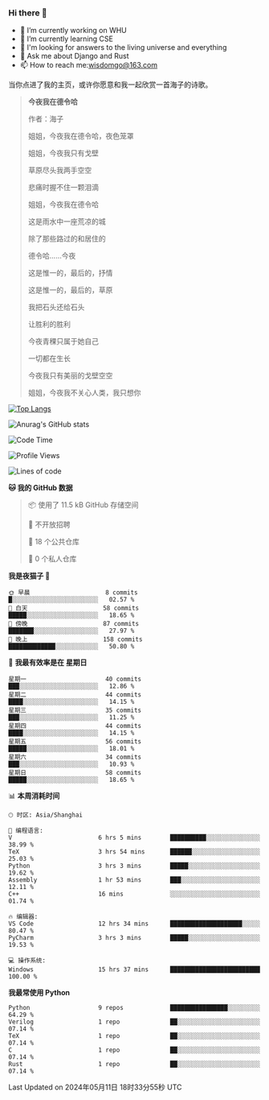 ### Hi there 👋



- 🔭 I’m currently working on WHU
- 🌱 I’m currently learning CSE
- 🤔 I'm looking for answers to the living universe and everything
- 💬 Ask me about Django and Rust
- 📫 How to reach me:wisdomgo@163.com

当你点进了我的主页，或许你愿意和我一起欣赏一首海子的诗歌。

>**今夜我在德令哈**
>
>作者：海子
>
>姐姐，今夜我在德令哈，夜色笼罩
>
>姐姐，今夜我只有戈壁
>
>草原尽头我两手空空
>
>悲痛时握不住一颗泪滴
>
>姐姐，今夜我在德令哈
>
>这是雨水中一座荒凉的城
>
>除了那些路过的和居住的
>
>德令哈......今夜
>
>这是惟一的，最后的，抒情
>
>这是惟一的，最后的，草原
>
>我把石头还给石头
>
>让胜利的胜利
>
>今夜青稞只属于她自己
>
>一切都在生长
>
>今夜我只有美丽的戈壁空空
>
>姐姐，今夜我不关心人类，我只想你



[![Top Langs](https://github-readme-stats.vercel.app/api/top-langs/?username=wisdomgo&theme=onedark)](https://github.com/anuraghazra/github-readme-stats)

![Anurag's GitHub stats](https://github-readme-stats.vercel.app/api?username=wisdomgo&hide=contribs,stars&theme=synthwave)

<!--START_SECTION:waka-->
![Code Time](http://img.shields.io/badge/Code%20Time-169%20hrs%2029%20mins-blue)

![Profile Views](http://img.shields.io/badge/%E4%B8%AA%E4%BA%BA%E8%B5%84%E6%96%99%E8%A7%82%E7%9C%8B%E6%AC%A1%E6%95%B0-5-blue)

![Lines of code](https://img.shields.io/badge/%E4%BB%8E%E3%80%8CHello%20World%E3%80%8D%E8%B5%B7%E6%88%91%E5%B7%B2%E7%BB%8F%E5%86%99%E4%BA%86-52.9%20thousand%20%E8%A1%8C%E4%BB%A3%E7%A0%81-blue)

**🐱 我的 GitHub 数据** 

> 📦  使用了 11.5 kB GitHub 存储空间 
 > 
> 🚫 不开放招聘
 > 
> 📜 18 个公共仓库 
 > 
> 🔑 0 个私人仓库 
 > 
**我是夜猫子 🦉** 

```text
🌞 早晨                     8 commits           █░░░░░░░░░░░░░░░░░░░░░░░░   02.57 % 
🌆 白天                     58 commits          █████░░░░░░░░░░░░░░░░░░░░   18.65 % 
🌃 傍晚                     87 commits          ███████░░░░░░░░░░░░░░░░░░   27.97 % 
🌙 晚上                     158 commits         █████████████░░░░░░░░░░░░   50.80 % 
```
📅 **我最有效率是在 星期日** 

```text
星期一                      40 commits          ███░░░░░░░░░░░░░░░░░░░░░░   12.86 % 
星期二                      44 commits          ████░░░░░░░░░░░░░░░░░░░░░   14.15 % 
星期三                      35 commits          ███░░░░░░░░░░░░░░░░░░░░░░   11.25 % 
星期四                      44 commits          ████░░░░░░░░░░░░░░░░░░░░░   14.15 % 
星期五                      56 commits          █████░░░░░░░░░░░░░░░░░░░░   18.01 % 
星期六                      34 commits          ███░░░░░░░░░░░░░░░░░░░░░░   10.93 % 
星期日                      58 commits          █████░░░░░░░░░░░░░░░░░░░░   18.65 % 
```


📊 **本周消耗时间** 

```text
🕑︎ 时区: Asia/Shanghai

💬 编程语言: 
V                        6 hrs 5 mins        ██████████░░░░░░░░░░░░░░░   38.99 % 
TeX                      3 hrs 54 mins       ██████░░░░░░░░░░░░░░░░░░░   25.03 % 
Python                   3 hrs 3 mins        █████░░░░░░░░░░░░░░░░░░░░   19.62 % 
Assembly                 1 hr 53 mins        ███░░░░░░░░░░░░░░░░░░░░░░   12.11 % 
C++                      16 mins             ░░░░░░░░░░░░░░░░░░░░░░░░░   01.74 % 

🔥 编辑器: 
VS Code                  12 hrs 34 mins      ████████████████████░░░░░   80.47 % 
PyCharm                  3 hrs 3 mins        █████░░░░░░░░░░░░░░░░░░░░   19.53 % 

💻 操作系统: 
Windows                  15 hrs 37 mins      █████████████████████████   100.00 % 
```

**我最常使用 Python** 

```text
Python                   9 repos             ████████████████░░░░░░░░░   64.29 % 
Verilog                  1 repo              ██░░░░░░░░░░░░░░░░░░░░░░░   07.14 % 
TeX                      1 repo              ██░░░░░░░░░░░░░░░░░░░░░░░   07.14 % 
C                        1 repo              ██░░░░░░░░░░░░░░░░░░░░░░░   07.14 % 
Rust                     1 repo              ██░░░░░░░░░░░░░░░░░░░░░░░   07.14 % 
```




 Last Updated on 2024年05月11日 18时33分55秒 UTC
<!--END_SECTION:waka-->
